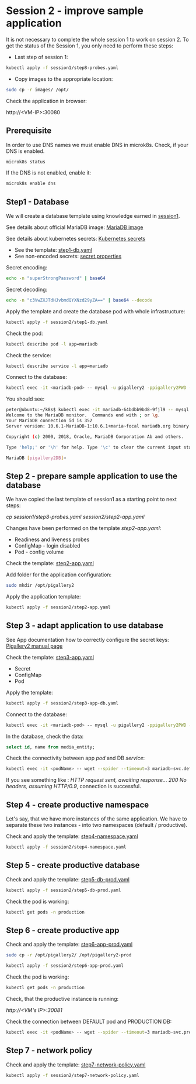 # Session 2 - improve sample application

It is not necessary to complete the whole session 1 to work on session 2.
To get the status of the Session 1, you only need to perform these steps:

* Last step of session 1:

```sh
kubectl apply -f session1/step8-probes.yaml
```

* Copy images to the appropriate location:

```sh
sudo cp -r images/ /opt/
```

Check the application in browser:

http://\<VM-IP>:30080

## Prerequisite

In order to use DNS names we must enable DNS in microk8s.
Check, if your DNS is enabled.

```sh
microk8s status
```

If the DNS is not enabled, enable it:

```sh
microk8s enable dns
```

## Step1 - Database

We will create a database template using knowledge earned in [session1](../session1).

See details about official MariaDB image:
[MariaDB image](https://hub.docker.com/_/mariadb "MariaDB image")

See details about kubernetes secrets:
[Kubernetes secrets](https://kubernetes.io/docs/concepts/configuration/secret/ "Kubernetes secrets")

* See the template: [step1-db.yaml](step1-db.yaml)
* See non-encoded secrets: [secret.properties](secret.properties)

Secret encoding:

```sh
echo -n "superStrongPassword" | base64
```

Secret decoding:

```sh
echo -n "c3VwZXJTdHJvbmdQYXNzd29yZA==" | base64 --decode
```

Apply the template and create the database pod with whole infrastructure:

```sh
kubectl apply -f session2/step1-db.yaml
```

Check the pod:

```sh
kubectl describe pod -l app=mariadb
```

Check the service:
```sh
kubectl describe service -l app=mariadb
```

Connect to the database:

```sh
kubectl exec -it <mariadb-pod> -- mysql -u pigallery2 -ppigallery2PWD -D pigallery2DB
```

You should see:

```sh
peter@ubuntu:~/k8s$ kubectl exec -it mariadb-64bdbb9bd8-9fjl9 -- mysql -u pigallery2 -ppigallery2PWD -D pigallery2DB
Welcome to the MariaDB monitor.  Commands end with ; or \g.
Your MariaDB connection id is 352
Server version: 10.6.1-MariaDB-1:10.6.1+maria~focal mariadb.org binary distribution

Copyright (c) 2000, 2018, Oracle, MariaDB Corporation Ab and others.

Type 'help;' or '\h' for help. Type '\c' to clear the current input statement.     

MariaDB [pigallery2DB]>
```

## Step 2 - prepare sample application to use the database

We have copied the last template of session1 as a starting point to next steps:

*cp session1/step8-probes.yaml session2/step2-app.yaml*

Changes have been performed on the template *step2-app.yaml*:

* Readiness and liveness probes
* ConfigMap - login disabled
* Pod - config volume

Check the template: [step2-app.yaml](step2-app.yaml)

Add folder for the application configuration:

```sh
sudo mkdir /opt/pigallery2
```

Apply the application template:

```sh
kubectl apply -f session2/step2-app.yaml
```

## Step 3 - adapt application to use database

See App documentation how to correctly configure the secret keys:
[Pigallery2 manual page](https://github.com/bpatrik/pigallery2/blob/master/MANPAGE.md "Pigallery2 manual page")

Check the template: [step3-app.yaml](step3-app-db.yaml)

* Secret
* ConfigMap
* Pod

Apply the template:

```sh
kubectl apply -f session2/step3-app-db.yaml
```

Connect to the database:

```sh
kubectl exec -it <mariadb-pod> -- mysql -u pigallery2 -ppigallery2PWD -D pigallery2DB
```

In the database, check the data:

```sql
select id, name from media_entity;
```

Check the connectivity between app *pod* and DB *service*:

```sh
kubectl exec -it <podName> -- wget --spider --timeout=3 mariadb-svc.default.svc.cluster.local:3306
```

If you see something like : *HTTP request sent, awaiting response... 200 No headers, assuming HTTP/0.9*, connection is successful.

## Step 4 - create productive namespace

Let's say, that we have more instances of the same application.
We have to separate these two instances - into two namespaces (default / productive).

Check and apply the template: [step4-namespace.yaml](step4-namespace.yaml)

```sh
kubectl apply -f session2/step4-namespace.yaml
```

## Step 5 - create productive database

Check and apply the template: [step5-db-prod.yaml](step5-db-prod.yaml)

```sh
kubectl apply -f session2/step5-db-prod.yaml
```

Check the pod is working:

```sh
kubectl get pods -n production
```

## Step 6 - create productive app

Check and apply the template: [step6-app-prod.yaml](step6-app-prod.yaml)

```sh
sudo cp -r /opt/pigallery2/ /opt/pigallery2-prod
```

```sh
kubectl apply -f session2/step6-app-prod.yaml
```

Check the pod is working:

```sh
kubectl get pods -n production
```

Check, that the productive instance is running:

*http://<VM's IP>:30081*

Check the connection between DEFAULT pod and PRODUCTION DB:

```sh
kubectl exec -it <podName> -- wget --spider --timeout=3 mariadb-svc.production.svc.cluster.local:3306
```

## Step 7 - network policy

Check and apply the template: [step7-network-policy.yaml](step7-network-policy.yaml)

```sh
kubectl apply -f session2/step7-network-policy.yaml
```

